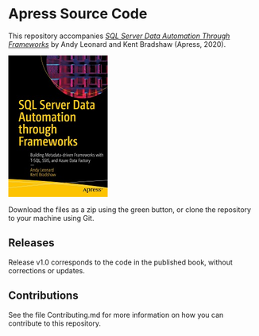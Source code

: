 # Apress Source Code

This repository accompanies [*SQL Server Data Automation Through Frameworks*](https://www.apress.com/9781484262122) by Andy Leonard and Kent Bradshaw (Apress, 2020).

[comment]: #cover
![Cover image](9781484262122.jpg)

Download the files as a zip using the green button, or clone the repository to your machine using Git.

## Releases

Release v1.0 corresponds to the code in the published book, without corrections or updates.

## Contributions

See the file Contributing.md for more information on how you can contribute to this repository.